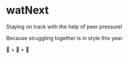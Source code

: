 # watNext
Staying on track with the help of peer pressure! 

Because struggling together is in style this year. 

🐒 + 🐒 = 💪
